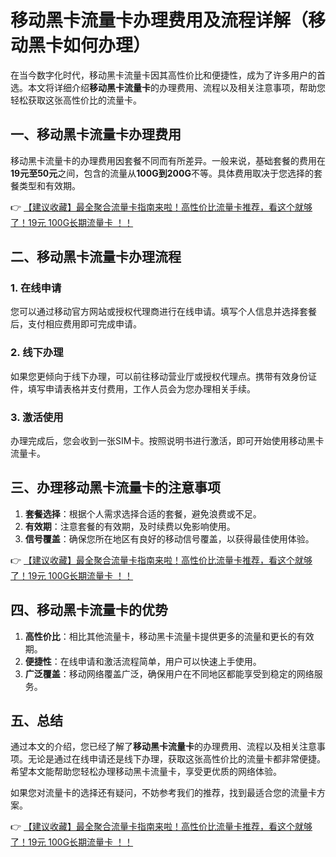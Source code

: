 # 移动黑卡流量卡办理费用及流程详解（移动黑卡如何办理）

在当今数字化时代，移动黑卡流量卡因其高性价比和便捷性，成为了许多用户的首选。本文将详细介绍**移动黑卡流量卡**的办理费用、流程以及相关注意事项，帮助您轻松获取这张高性价比的流量卡。

## 一、移动黑卡流量卡办理费用

移动黑卡流量卡的办理费用因套餐不同而有所差异。一般来说，基础套餐的费用在**19元至50元**之间，包含的流量从**100G到200G**不等。具体费用取决于您选择的套餐类型和有效期。

👉 [【建议收藏】最全聚合流量卡指南来啦！高性价比流量卡推荐，看这个就够了！19元 100G长期流量卡 ！！](https://bit.ly/Liuliangka)

## 二、移动黑卡流量卡办理流程

### 1. 在线申请
您可以通过移动官方网站或授权代理商进行在线申请。填写个人信息并选择套餐后，支付相应费用即可完成申请。

### 2. 线下办理
如果您更倾向于线下办理，可以前往移动营业厅或授权代理点。携带有效身份证件，填写申请表格并支付费用，工作人员会为您办理相关手续。

### 3. 激活使用
办理完成后，您会收到一张SIM卡。按照说明书进行激活，即可开始使用移动黑卡流量卡。

## 三、办理移动黑卡流量卡的注意事项

1. **套餐选择**：根据个人需求选择合适的套餐，避免浪费或不足。
2. **有效期**：注意套餐的有效期，及时续费以免影响使用。
3. **信号覆盖**：确保您所在地区有良好的移动信号覆盖，以获得最佳使用体验。

👉 [【建议收藏】最全聚合流量卡指南来啦！高性价比流量卡推荐，看这个就够了！19元 100G长期流量卡 ！！](https://bit.ly/Liuliangka)

## 四、移动黑卡流量卡的优势

1. **高性价比**：相比其他流量卡，移动黑卡流量卡提供更多的流量和更长的有效期。
2. **便捷性**：在线申请和激活流程简单，用户可以快速上手使用。
3. **广泛覆盖**：移动网络覆盖广泛，确保用户在不同地区都能享受到稳定的网络服务。

## 五、总结

通过本文的介绍，您已经了解了**移动黑卡流量卡**的办理费用、流程以及相关注意事项。无论是通过在线申请还是线下办理，获取这张高性价比的流量卡都非常便捷。希望本文能帮助您轻松办理移动黑卡流量卡，享受更优质的网络体验。

如果您对流量卡的选择还有疑问，不妨参考我们的推荐，找到最适合您的流量卡方案。

👉 [【建议收藏】最全聚合流量卡指南来啦！高性价比流量卡推荐，看这个就够了！19元 100G长期流量卡 ！！](https://bit.ly/Liuliangka)